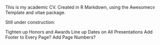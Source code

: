 This is my academic CV. Created in R Markdown, using the Awesomecv Template and vitae package.

Still under construction:

Tighten up Honors and Awards
Line up Dates on All Presentations
Add Footer to Every Page?
Add Page Numbers?
